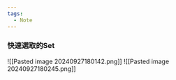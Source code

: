 ```yaml
---
tags:
  - Note
---
```


### 快速選取的Set

![[Pasted image 20240927180142.png]]
![[Pasted image 20240927180245.png]]